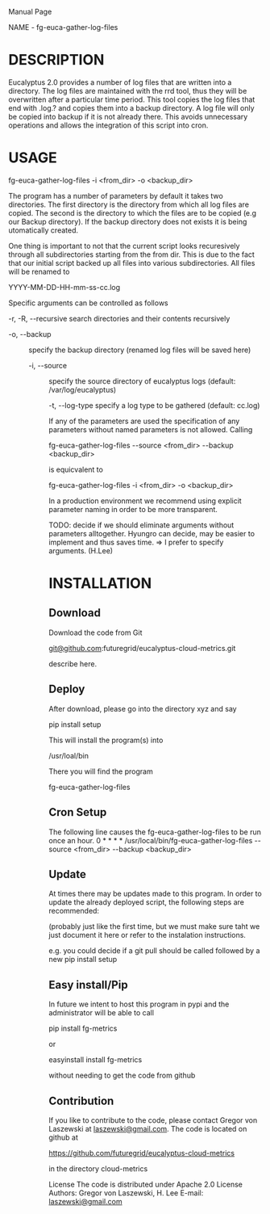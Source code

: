 Manual Page

NAME - fg-euca-gather-log-files

DESCRIPTION
===========

Eucalyptus 2.0 provides a number of log files that are written into a
directory. The log files are maintained with the rrd tool, thus they
will be overwritten after a particular time period. This tool copies
the log files that end with .log.?  and copies them into a backup
directory. A log file will only be copied into backup if it is not
already there. This avoids unnecessary operations and allows the
integration of this script into cron.

USAGE
=====

fg-euca-gather-log-files -i <from_dir> -o <backup_dir>

The program has a number of parameters by default it takes two
directories. The first directory is the directory from which all
log files are copied. The second is the directory to which the
files are to be copied (e.g our Backup directory). If the backup
directory does not exists it is being utomatically created.

One thing is important to not that the current script looks
recuresively through all subdirectories starting from the from dir.
This is due to the fact that our initial script backed up all files
into various subdirectories. All files will be renamed to

   YYYY-MM-DD-HH-mm-ss-cc.log

Specific arguments can be controlled as follows

  -r, -R, --recursive
      search directories and their contents recursively

  -o, --backup <dir>
      specify the backup directory (renamed log files will be saved here)

  -i, --source <dir>
      specify the source directory of eucalyptus logs (default: /var/log/eucalyptus)

  -t, --log-type <filename>
      specify a log type to be gathered (default: cc.log)
      

If any of the parameters are used the specification of any
parameters without named parameters is not allowed. Calling

fg-euca-gather-log-files --source <from_dir> --backup <backup_dir>

is equicvalent to

fg-euca-gather-log-files -i <from_dir> -o <backup_dir>


In a production environment we recommend using explicit parameter naming
in order to be more transparent.

TODO: decide if we should eliminate arguments without parameters alltogether.
Hyungro can decide, may be easier to implement and thus saves time.
=> I prefer to specify arguments. (H.Lee)

INSTALLATION
============

Download
--------
Download the code from Git

git@github.com:futuregrid/eucalyptus-cloud-metrics.git

describe here.

Deploy
------

After download, please go into the directory xyz and say

pip install setup

This will install the program(s) into

/usr/loal/bin

There you will find the program

fg-euca-gather-log-files


Cron Setup
----------
The following line causes the fg-euca-gather-log-files to be run once an hour.
0       *       *       *       * /usr/local/bin/fg-euca-gather-log-files --source <from_dir> --backup <backup_dir>

Update
------

At times there may be updates made to this program. In order to update
the already deployed script, the following steps are recommended:

(probably just like the first time, but we must make sure taht we just document
 it here or refer to the instalation instructions.

e.g. you could decide if a git pull should be called followed by a new pip install setup

Easy install/Pip
----------------

In future we intent to host this program in pypi and the administrator will be able to call

  pip install fg-metrics

or

   easyinstall install fg-metrics

without needing to get the code from github

Contribution
------------

If you like to contribute to the code, please contact Gregor von Laszewski
at laszewski@gmail.com. The code is located on github at

 https://github.com/futuregrid/eucalyptus-cloud-metrics

in the directory cloud-metrics

License
The code is distributed under Apache 2.0 License
Authors: Gregor von Laszewski, H. Lee
E-mail: laszewski@gmail.com
